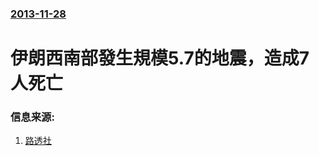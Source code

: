 ### [2013-11-28](/news/2013/11/28/index.md)

##### 
#  伊朗西南部發生規模5.7的地震，造成7人死亡 




### 信息来源:

1. [路透社](http://www.reuters.com/article/2013/11/28/us-iran-quake-idUSBRE9AR0O120131128)
